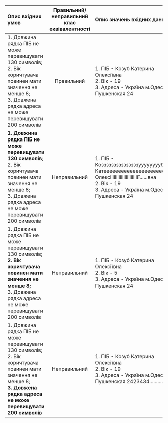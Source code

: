 |Опис вхідних умов|Правильний/неправильний клас еквівалентності|Опис значень вхідних даних|
|:-----|:-----:|:-----|
|1. Довжина рядка ПІБ не може перевищувати 130 символів;<br> 2. Вік коричтувача повинен мати значення не менше 8;<br> 3. Довжена рядка адреса не може перевищувати 200 символів|Правильний| 1. ПІБ - Козуб Катерина Олексіївна<br> 2. Вік - 19<br> 3. Адреса - Україна м.Одеса ул. Пушкенская 24|
|**1. Довжина рядка ПІБ не може перевищувати 130 символів**;<br> 2. Вік коричтувача повинен мати значення не менше 8;<br> 3. Довжена рядка адреса не може перевищувати 200 символів|Неправильний| 1. ПІБ - Козззззззззззззззууууууууб Катеееееееееееееееееееееерина Олексііііііііііііііііііііііії......вна<br> 2. Вік - 19<br> 3. Адреса - Україна м.Одеса ул. Пушкенская 24|
|1. Довжина рядка ПІБ не може перевищувати 130 символів;<br> **2. Вік коричтувача повинен мати значення не менше 8;**<br> 3. Довжена рядка адреса не може перевищувати 200 символів|Неправильний| 1. ПІБ - Козуб Катерина Олексіївна<br> 2. Вік - 5<br> 3. Адреса - Україна м.Одеса ул. Пушкенская 24|
|1. Довжина рядка ПІБ не може перевищувати 130 символів;<br> 2. Вік коричтувача повинен мати значення не менше 8;<br> **3. Довжена рядка адреса не може перевищувати 200 символів**|Неправильний| 1. ПІБ - Козуб Катерина Олексіївна<br> 2. Вік - 19<br> 3. Адреса - Україна м.Одеса ул. Пушкенская 2423434.................|
